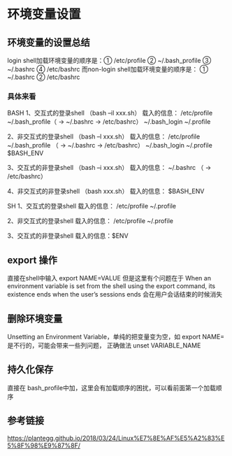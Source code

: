 # 环境变量设置
## 环境变量的设置总结
login shell加载环境变量的顺序是：① /etc/profile ② ~/.bash_profile ③ ~/.bashrc ④ /etc/bashrc
而non-login shell加载环境变量的顺序是： ① ~/.bashrc ② /etc/bashrc
### 具体来看
BASH
1、交互式的登录shell （bash –il xxx.sh）
载入的信息：
/etc/profile
~/.bash_profile（ -> ~/.bashrc -> /etc/bashrc）
~/.bash_login
~/.profile

2、非交互式的登录shell （bash –l xxx.sh）
载入的信息：
/etc/profile
~/.bash_profile （ -> ~/.bashrc -> /etc/bashrc）
~/.bash_login
~/.profile
$BASH_ENV

3、交互式的非登录shell （bash –i xxx.sh）
载入的信息：
~/.bashrc （ -> /etc/bashrc）

4、非交互式的非登录shell （bash xxx.sh）
载入的信息：
$BASH_ENV

SH
1、交互式的登录shell
载入的信息：
/etc/profile
~/.profile

2、非交互式的登录shell
载入的信息：
/etc/profile
~/.profile

3、交互式的非登录shell
载入的信息：$ENV

## export 操作
直接在shell中输入 export NAME=VALUE
但是这里有个问题在于 When an environment variable is set from the shell using the export command, its existence ends when the user’s sessions ends
会在用户会话结束的时候消失

## 删除环境变量
Unsetting an Environment Variable，单纯的把变量变为空，如 export NAME=  是不行的，可能会带来一些列问题，
正确做法
unset VARIABLE_NAME

## 持久化保存
直接在 bash_profile中加，这里会有加载顺序的困扰，可以看前面第一个加载顺序

## 参考链接
https://plantegg.github.io/2018/03/24/Linux%E7%8E%AF%E5%A2%83%E5%8F%98%E9%87%8F/